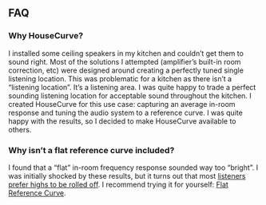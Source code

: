 ## FAQ

### Why HouseCurve?
I installed some ceiling speakers in my kitchen and couldn’t get them to sound right.  Most of the solutions I attempted (amplifier’s built-in room correction, etc) were designed around creating a perfectly tuned single listening location.  This was problematic for a kitchen as there isn’t a “listening location”.  It’s a listening area.  I was quite happy to trade a perfect sounding listening location for acceptable sound throughout the kitchen.  I created HouseCurve for this use case: capturing an average in-room response and tuning the audio system to a reference curve.  I was quite happy with the results, so I decided to make HouseCurve available to others.

### Why isn’t a flat reference curve included?
I found that a “flat” in-room frequency response sounded way too “bright”.  I was initially shocked by these results, but it turns out that most [listeners prefer highs to be rolled off](https://www.bksv.com/media/doc/17-197.pdf).  I recommend trying it for yourself: [Flat Reference Curve](/examples/flat.txt).



